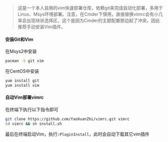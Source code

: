>这是一个本人自用的vim快速部署仓库，依赖git来完成自动化部署，多用于Linux、Msys环境部署。注意，在Cmder下慎用，直接替换vimrc会有小几率会出现块状选择区，这个是因为Cmder的主题配置那边起了冲突，因此推荐手动安装Vim插件。

#### 安装Git和Vim
在Msys2中安装
```sh
pacman -S git vim
```

在CentOS中安装
```sh
yum install git
yum install vim
``` 

#### 自动Vim部署vimrc
在终端下执行以下指令即可
```sh
git clone https://github.com/YaoXuanZhi/vimrc.git vimrc
cd vimrc && sh install.sh
```

最后在终端启动Vim，执行`:PluginInstall`，此时会自动下载其它vim插件 
